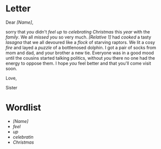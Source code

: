 Letter
======

Dear _[Name]_,

sorry that _you_ didn't _feel_ _up_ to _celebrating_ _Christmas_ this _year_ with the _family_.
We all _missed_ _you_ so very much.
_[Relative 1]_ had _cooked_ a tasty _lasagna_ that we all devoured like a _flock_ of starving raptors.
We lit a cosy _fire_
and layed a _puzzle_ of a bottlenosed dolphin.
I got a pair of socks from mom and dad,
and your brother a new tie.
Everyone was in a good mood until the cousins started talking politics,
without _you_ there no one had the energy to oppose them.
I hope _you_ feel better and that you'll come visit soon.

Love,

Sister

Wordlist
========

 * _[Name]_
 * _feel_
 * _up_
 * _celebratin_
 * _Christmas_
 
